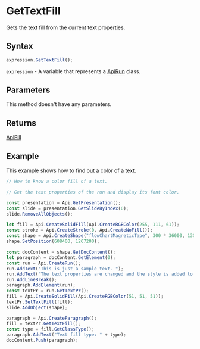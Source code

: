 # GetTextFill

Gets the text fill from the current text properties.

## Syntax

```javascript
expression.GetTextFill();
```

`expression` - A variable that represents a [ApiRun](../ApiRun.md) class.

## Parameters

This method doesn't have any parameters.

## Returns

[ApiFill](../../ApiFill/ApiFill.md)

## Example

This example shows how to find out a color of a text.

```javascript editor-pptx
// How to know a color fill of a text.

// Get the text properties of the run and display its font color.

const presentation = Api.GetPresentation();
const slide = presentation.GetSlideByIndex(0);
slide.RemoveAllObjects();

let fill = Api.CreateSolidFill(Api.CreateRGBColor(255, 111, 61));
const stroke = Api.CreateStroke(0, Api.CreateNoFill());
const shape = Api.CreateShape("flowChartMagneticTape", 300 * 36000, 130 * 36000, fill, stroke);
shape.SetPosition(608400, 1267200);

const docContent = shape.GetDocContent();
let paragraph = docContent.GetElement(0);
const run = Api.CreateRun();
run.AddText("This is just a sample text. ");
run.AddText("The text properties are changed and the style is added to the paragraph. ");
run.AddLineBreak();
paragraph.AddElement(run);
const textPr = run.GetTextPr();
fill = Api.CreateSolidFill(Api.CreateRGBColor(51, 51, 51));
textPr.SetTextFill(fill);
slide.AddObject(shape);

paragraph = Api.CreateParagraph();
fill = textPr.GetTextFill();
const type = fill.GetClassType();
paragraph.AddText("Text fill type: " + type);
docContent.Push(paragraph);

```
